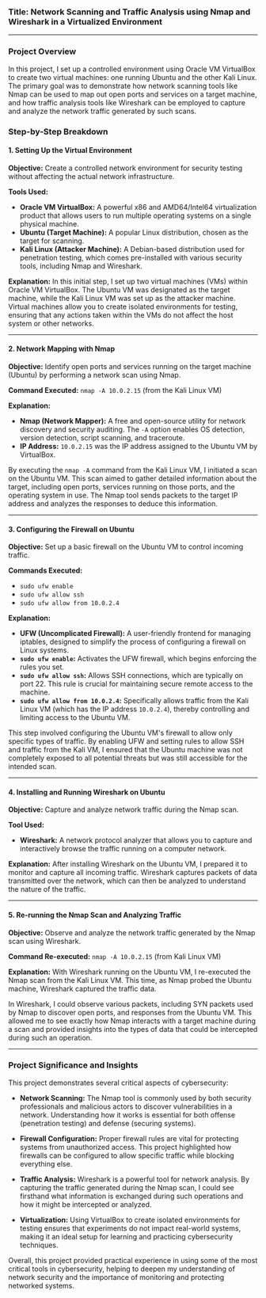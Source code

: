 ### Title: **Network Scanning and Traffic Analysis using Nmap and Wireshark in a Virtualized Environment**

---

### **Project Overview**

In this project, I set up a controlled environment using Oracle VM VirtualBox to create two virtual machines: one running Ubuntu and the other Kali Linux. The primary goal was to demonstrate how network scanning tools like Nmap can be used to map out open ports and services on a target machine, and how traffic analysis tools like Wireshark can be employed to capture and analyze the network traffic generated by such scans.

### **Step-by-Step Breakdown**

#### **1. Setting Up the Virtual Environment**

**Objective:** Create a controlled network environment for security testing without affecting the actual network infrastructure.

**Tools Used:**
- **Oracle VM VirtualBox:** A powerful x86 and AMD64/Intel64 virtualization product that allows users to run multiple operating systems on a single physical machine.
- **Ubuntu (Target Machine):** A popular Linux distribution, chosen as the target for scanning.
- **Kali Linux (Attacker Machine):** A Debian-based distribution used for penetration testing, which comes pre-installed with various security tools, including Nmap and Wireshark.

**Explanation:** 
In this initial step, I set up two virtual machines (VMs) within Oracle VM VirtualBox. The Ubuntu VM was designated as the target machine, while the Kali Linux VM was set up as the attacker machine. Virtual machines allow you to create isolated environments for testing, ensuring that any actions taken within the VMs do not affect the host system or other networks.

---

#### **2. Network Mapping with Nmap**

**Objective:** Identify open ports and services running on the target machine (Ubuntu) by performing a network scan using Nmap.

**Command Executed:** `nmap -A 10.0.2.15` (from the Kali Linux VM)

**Explanation:** 
- **Nmap (Network Mapper):** A free and open-source utility for network discovery and security auditing. The `-A` option enables OS detection, version detection, script scanning, and traceroute.
- **IP Address:** `10.0.2.15` was the IP address assigned to the Ubuntu VM by VirtualBox.

By executing the `nmap -A` command from the Kali Linux VM, I initiated a scan on the Ubuntu VM. This scan aimed to gather detailed information about the target, including open ports, services running on those ports, and the operating system in use. The Nmap tool sends packets to the target IP address and analyzes the responses to deduce this information.

---

#### **3. Configuring the Firewall on Ubuntu**

**Objective:** Set up a basic firewall on the Ubuntu VM to control incoming traffic.

**Commands Executed:**
- `sudo ufw enable`
- `sudo ufw allow ssh`
- `sudo ufw allow from 10.0.2.4`

**Explanation:**
- **UFW (Uncomplicated Firewall):** A user-friendly frontend for managing iptables, designed to simplify the process of configuring a firewall on Linux systems.
- **`sudo ufw enable`:** Activates the UFW firewall, which begins enforcing the rules you set.
- **`sudo ufw allow ssh`:** Allows SSH connections, which are typically on port 22. This rule is crucial for maintaining secure remote access to the machine.
- **`sudo ufw allow from 10.0.2.4`:** Specifically allows traffic from the Kali Linux VM (which has the IP address `10.0.2.4`), thereby controlling and limiting access to the Ubuntu VM.

This step involved configuring the Ubuntu VM's firewall to allow only specific types of traffic. By enabling UFW and setting rules to allow SSH and traffic from the Kali VM, I ensured that the Ubuntu machine was not completely exposed to all potential threats but was still accessible for the intended scan.

---

#### **4. Installing and Running Wireshark on Ubuntu**

**Objective:** Capture and analyze network traffic during the Nmap scan.

**Tool Used:** 
- **Wireshark:** A network protocol analyzer that allows you to capture and interactively browse the traffic running on a computer network.

**Explanation:**
After installing Wireshark on the Ubuntu VM, I prepared it to monitor and capture all incoming traffic. Wireshark captures packets of data transmitted over the network, which can then be analyzed to understand the nature of the traffic.

---

#### **5. Re-running the Nmap Scan and Analyzing Traffic**

**Objective:** Observe and analyze the network traffic generated by the Nmap scan using Wireshark.

**Command Re-executed:** `nmap -A 10.0.2.15` (from Kali Linux VM)

**Explanation:**
With Wireshark running on the Ubuntu VM, I re-executed the Nmap scan from the Kali Linux VM. This time, as Nmap probed the Ubuntu machine, Wireshark captured the traffic data. 

In Wireshark, I could observe various packets, including SYN packets used by Nmap to discover open ports, and responses from the Ubuntu VM. This allowed me to see exactly how Nmap interacts with a target machine during a scan and provided insights into the types of data that could be intercepted during such an operation.

---

### **Project Significance and Insights**

This project demonstrates several critical aspects of cybersecurity:

- **Network Scanning:** The Nmap tool is commonly used by both security professionals and malicious actors to discover vulnerabilities in a network. Understanding how it works is essential for both offense (penetration testing) and defense (securing systems).
  
- **Firewall Configuration:** Proper firewall rules are vital for protecting systems from unauthorized access. This project highlighted how firewalls can be configured to allow specific traffic while blocking everything else.

- **Traffic Analysis:** Wireshark is a powerful tool for network analysis. By capturing the traffic generated during the Nmap scan, I could see firsthand what information is exchanged during such operations and how it might be intercepted or analyzed.

- **Virtualization:** Using VirtualBox to create isolated environments for testing ensures that experiments do not impact real-world systems, making it an ideal setup for learning and practicing cybersecurity techniques.

Overall, this project provided practical experience in using some of the most critical tools in cybersecurity, helping to deepen my understanding of network security and the importance of monitoring and protecting networked systems.
